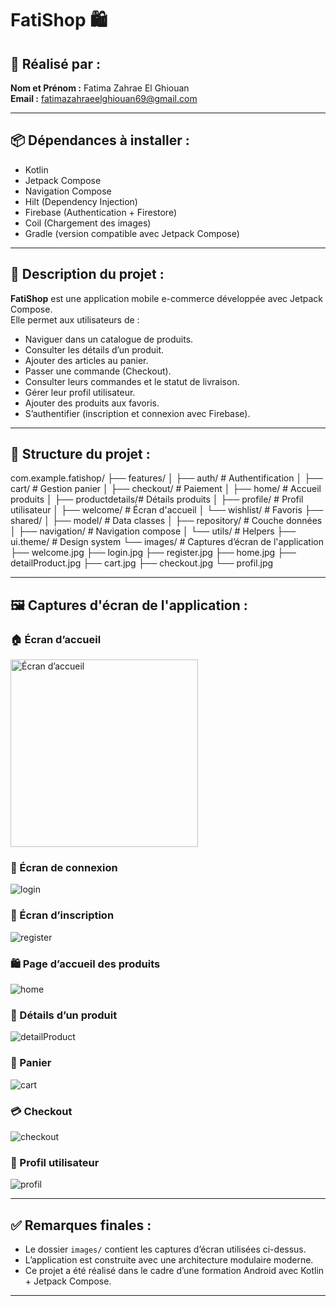# FatiShop 🛍️

## 👤 Réalisé par :
**Nom et Prénom :** Fatima Zahrae El Ghiouan  
**Email :** fatimazahraeelghiouan69@gmail.com

---

## 📦 Dépendances à installer :
- Kotlin
- Jetpack Compose
- Navigation Compose
- Hilt (Dependency Injection)
- Firebase (Authentication + Firestore)
- Coil (Chargement des images)
- Gradle (version compatible avec Jetpack Compose)

---

## 📱 Description du projet :

**FatiShop** est une application mobile e-commerce développée avec Jetpack Compose.  
Elle permet aux utilisateurs de :

- Naviguer dans un catalogue de produits.
- Consulter les détails d’un produit.
- Ajouter des articles au panier.
- Passer une commande (Checkout).
- Consulter leurs commandes et le statut de livraison.
- Gérer leur profil utilisateur.
- Ajouter des produits aux favoris.
- S’authentifier (inscription et connexion avec Firebase).

---

## 🧱 Structure du projet :

com.example.fatishop/
├── features/
│   ├── auth/          # Authentification
│   ├── cart/          # Gestion panier
│   ├── checkout/      # Paiement
│   ├── home/          # Accueil produits
│   ├── productdetails/# Détails produits
│   ├── profile/       # Profil utilisateur
│   ├── welcome/       # Écran d'accueil
│   └── wishlist/      # Favoris
├── shared/
│   ├── model/         # Data classes
│   ├── repository/    # Couche données
│   ├── navigation/    # Navigation compose
│   └── utils/         # Helpers
├── ui.theme/          # Design system
└── images/            # Captures d’écran de l'application
    ├── welcome.jpg
    ├── login.jpg
    ├── register.jpg
    ├── home.jpg
    ├── detailProduct.jpg
    ├── cart.jpg
    ├── checkout.jpg
    └── profil.jpg


---

## 🖼️ Captures d'écran de l'application :

### 🏠 Écran d’accueil
<img src="images/welcome.jpg" alt="Écran d’accueil" width="300" />

### 🔐 Écran de connexion
![login](images/login.png)

### 📝 Écran d’inscription
![register](images/register.png)

### 🛍️ Page d’accueil des produits
![home](images/home.png)

### 📄 Détails d’un produit
![detailProduct](images/detailProduct.png)

### 🛒 Panier
![cart](images/cart.png)

### 💳 Checkout
![checkout](images/checkout.png)

### 👤 Profil utilisateur
![profil](images/profil.png)

---

## ✅ Remarques finales :
- Le dossier `images/` contient les captures d’écran utilisées ci-dessus.
- L’application est construite avec une architecture modulaire moderne.
- Ce projet a été réalisé dans le cadre d’une formation Android avec Kotlin + Jetpack Compose.

---
